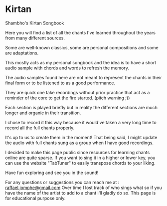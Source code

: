 # Kirtan
Shambho's Kirtan Songbook

Here you will find a list of all the chants I've learned throughout the years from many different sources.
 
Some are well-known classics, some are personal compositions and some are adaptations.

This mostly acts as my personal songbook and the idea is to have a short audio sample with chords and words to refresh the memory.

The audio samples found here are not meant to represent the chants in their final form or to be listened to as a good performance.

They are quick one take recordings without prior practice that act as a reminder of the core to get the fire started. (pitch warning ;))

Each section is played briefly but in reality the different sections are much longer and organic in their transition.

I chose to record it this way because it would've taken a very long time to record all the full chants properly.

It's up to us to create them in the moment! That being said, I might update the audio with full chants sung as a group when I have good recordings.

I decided to make this page public since resources for learning chants online are quite sparse.
If you want to sing it in a higher or lower key, you can use the website "TabTuner" to easily transpose chords to your liking.
 
Have fun exploring and see you in the sound!

For any questions or suggestions you can reach me at : raffael.jomphe@gmail.com
Over time I lost track of who sings what so if you have the name of the artist to add to a chant i'll gladly do so.
This page is for educational purpose only.
